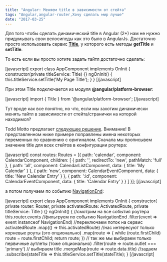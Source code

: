 ```yaml
---
title: "Angular: Меняем title в зависимости от стейта"
tags: "Angular,angular-router,Хочу сделать мир лучше"
date: "2017-03-25"
---
```


Для того чтобы сделать динамический title в Angular (2+) нам не нужно придумывать свои велосипеды как это было в AngularJs. Достаточно просто использовать сервис **[Title](https://angular.io/docs/ts/latest/api/platform-browser/index/Title-class.html)**, у которого есть методы **getTitle** и **setTitle**.

То есть если вы просто хотите задать тайтл достаточно сделать:

\[javascript\] export class AppComponent implements OnInit { constructor(private titleService: Title) {} ngOnInit() { this.titleService.setTitle('My Page Title'); } } \[/javascript\]

При этом Title подключается из модуля **@angular/platform-browser**:

\[javascript\] import { Title } from '@angular/platform-browser'; \[/javascript\]

Тут вроде как все понятно, но что, если мы захотим динамически менять тайтл в зависимости от стейта/странички на которой находимся?

Todd Motto предлагает [следующее решение](https://toddmotto.com/dynamic-page-titles-angular-2-router-events). Внимание! В представленном ниже примере поправлены имена некоторых переменных по сравнению с оригиналом. Сначала мы прописывем значение title для всех стейтов в конфигурации роутера:

\[javascript\] const routes: Routes = \[{ path: 'calendar', component: CalendarComponent, children: \[ { path: '', redirectTo: 'new', pathMatch: 'full' }, { path: 'all', component: CalendarListComponent, data: { title: 'My Calendar' } }, { path: 'new', component: CalendarEventComponent, data: { title: 'New Calendar Entry' } }, { path: ':id', component: CalendarEventComponent, data: { title: 'Calendar Entry' } } \] }\]; \[/javascript\]

а потом получаем по событию [NavigationEnd](https://angular.io/docs/ts/latest/api/router/index/NavigationEnd-class.html):

\[javascript\] export class AppComponent implements OnInit { constructor( private router: Router, private activatedRoute: ActivatedRoute, private titleService: Title ) {} ngOnInit() { //смотрим на все события роутера this.router.events //фильтруем по событию NavigationEnd .filter(event => event instanceof NavigationEnd) //переключаем поток на сервис activatedRoute .map(() => this.activatedRoute) //нас интересуют только корневые роуты (это опционально) .map(route => { while (route.firstChild) route = route.firstChild; return route; }) // так же мы выбираем только первичные аутлеты (тоже опционально) .filter(route => route.outlet === 'primary') // выбираем title .mergeMap(route => route.data.title) //задаем .subscribe(stateTitle => this.titleService.setTitle(stateTitle); } \[/javascript\]
